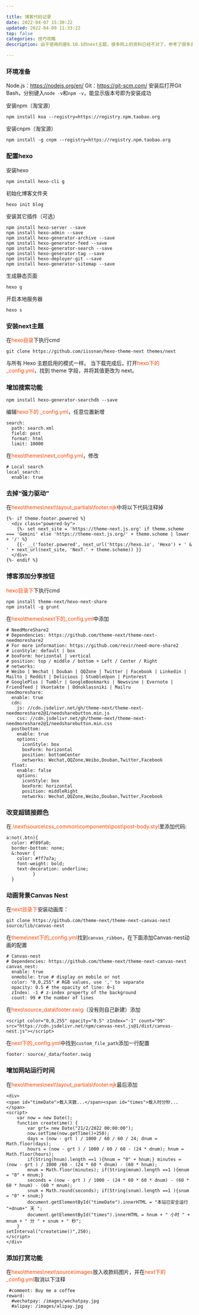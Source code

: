 ```yaml
---

title: 博客代码记录
date: 2022-04-07 15:30:22
updated: 2022-04-09 11:33:22
top: false
categories: 技巧攻略
description: 由于使用的是8.10.1的next主题，很多网上的资料已经不对了，参考了很多资料，人老了记不下来，特此记录一下。

---
```


### 环境准备
Node.js：https://nodejs.org/en/
Git：https://git-scm.com/
安装后打开Git Bash，分别键入`node -v`和`npm -v`，能显示版本号即为安装成功

安装npm（淘宝源）
```
npm install koa --registry=https://registry.npm.taobao.org
```
安装cnpm（淘宝源）
```
npm install -g cnpm --registry=https://registry.npm.taobao.org
```

### 配置hexo
安装hexo
```
npm install hexo-cli g
```
初始化博客文件夹
```
hexo init blog
```
安装其它插件（可选）
```
npm install hexo-server --save
npm install hexo-admin --save
npm install hexo-generator-archive --save
npm install hexo-generator-feed --save
npm install hexo-generator-search --save
npm install hexo-generator-tag --save
npm install hexo-deployer-git --save
npm install hexo-generator-sitemap --save
```
生成静态页面
```
hexo g
```
开启本地服务器
```
hexo s
```
### 安装next主题
在<font color=#FF4500>hexo目录</font>下执行cmd
```
git clone https://github.com/iissnan/hexo-theme-next themes/next
```
与所有 Hexo 主题启用的模式一样。 当下载完成后，打开<font color=#FF4500>hexo下的 _config.yml</font>，找到 theme 字段，并将其值更改为 next。

### 增加搜索功能
```
npm install hexo-generator-searchdb --save
```
编辑<font color=#FF4500>hexo下的 _config.yml</font>，任意位置新增
```
search:
  path: search.xml
  field: post
  format: html
  limit: 10000
```
在<font color=#FF4500>hexo\themes\next\_config.yml</font>，修改
```
# Local search
local_search:
  enable: true
```

### 去掉“强力驱动”
在<font color=#FF4500>hexo\themes\next\layout\_partials\footer.njk</font>中将以下代码注释掉
```
{%- if theme.footer.powered %}
  <div class="powered-by">
    {%- set next_site = 'https://theme-next.js.org' if theme.scheme === 'Gemini' else 'https://theme-next.js.org/' + theme.scheme | lower + '/' %}
    {{- __('footer.powered', next_url('https://hexo.io', 'Hexo') + ' & ' + next_url(next_site, 'NexT.' + theme.scheme)) }}
  </div>
{%- endif %}
```

### 博客添加分享按钮
<font color=#FF4500>hexo目录下</font>下执行cmd
```
npm install theme-next/hexo-next-share
npm install -g grunt
```
在<font color=#FF4500>hexo\themes\next下的_config.yml</font>中添加
```
# NeedMoreShare2
# Dependencies: https://github.com/theme-next/theme-next-needmoreshare2
# For more information: https://github.com/revir/need-more-share2
# iconStyle: default | box
# boxForm: horizontal | vertical
# position: top / middle / bottom + Left / Center / Right
# networks:
# Weibo | Wechat | Douban | QQZone | Twitter | Facebook | Linkedin | Mailto | Reddit | Delicious | StumbleUpon | Pinterest
# GooglePlus | Tumblr | GoogleBookmarks | Newsvine | Evernote | Friendfeed | Vkontakte | Odnoklassniki | Mailru
needmoreshare:
  enable: true
  cdn:
    js: //cdn.jsdelivr.net/gh/theme-next/theme-next-needmoreshare2@1/needsharebutton.min.js
    css: //cdn.jsdelivr.net/gh/theme-next/theme-next-needmoreshare2@1/needsharebutton.min.css
  postbottom:
    enable: true
    options:
      iconStyle: box
      boxForm: horizontal
      position: bottomCenter
      networks: Wechat,QQZone,Weibo,Douban,Twitter,Facebook
  float:
    enable: false
    options:
      iconStyle: box
      boxForm: horizontal
      position: middleRight
      networks: Wechat,QQZone,Weibo,Douban,Twitter,Facebook

```

### 改变超链接颜色
在<font color=#FF4500>.\next\source\css\_common\components\post\post-body.styl</font>里添加代码:
```
a:not(.btn){
  color: #f89fa0;
  border-bottom: none;
  &:hover {
	color: #ff7a7a;
	font-weight: bold;
	text-decoration: underline;
  		  }
  }
```
### 动画背景Canvas Nest
在<font color=#FF4500>next目录下</font>安装动画库：
```
git clone https://github.com/theme-next/theme-next-canvas-nest source/lib/canvas-nest
```
在<font color=#FF4500>theme\next下的_config.yml</font>找到`canvas_ribbon`，在下面添加Canvas-nest动画的配置
```
# Canvas-nest
# Dependencies: https://github.com/theme-next/theme-next-canvas-nest
canvas_nest:
  enable: true
  onmobile: true # display on mobile or not
  color: "0,0,255" # RGB values, use ',' to separate
  opacity: 0.5 # the opacity of line: 0~1
  zIndex: -1 # z-index property of the background
  count: 99 # the number of lines
```
在<font color=#FF4500>hexo\source\_data\footer.swig</font>（没有则自己新建）添加
```
<script color="0,0,255" opacity="0.5" zIndex="-1" count="99" src="https://cdn.jsdelivr.net/npm/canvas-nest.js@1/dist/canvas-nest.js"></script>
```
在<font color=#FF4500>next下的_config.yml</font>中找到`custom_file_path`添加一行配置
```
footer: source/_data/footer.swig
```

### 增加网站运行时间
在<font color=#FF4500>hexo\themes\next\layout\_partials\footer.njk</font>最后添加
```
<div>
<span id="timeDate">载入天数...</span><span id="times">载入时分秒...</span>
<script>
    var now = new Date();
    function createtime() {
        var grt= new Date("21/2/2022 00:00:00");
        now.setTime(now.getTime()+250);
        days = (now - grt ) / 1000 / 60 / 60 / 24; dnum = Math.floor(days);
        hours = (now - grt ) / 1000 / 60 / 60 - (24 * dnum); hnum = Math.floor(hours);
        if(String(hnum).length ==1 ){hnum = "0" + hnum;} minutes = (now - grt ) / 1000 /60 - (24 * 60 * dnum) - (60 * hnum);
        mnum = Math.floor(minutes); if(String(mnum).length ==1 ){mnum = "0" + mnum;}
        seconds = (now - grt ) / 1000 - (24 * 60 * 60 * dnum) - (60 * 60 * hnum) - (60 * mnum);
        snum = Math.round(seconds); if(String(snum).length ==1 ){snum = "0" + snum;}
        document.getElementById("timeDate").innerHTML = "本站已安全运行 "+dnum+" 天 ";
        document.getElementById("times").innerHTML = hnum + " 小时 " + mnum + " 分 " + snum + " 秒";
    }
setInterval("createtime()",250);
</script>
</div>
```

### 添加打赏功能
在<font color=#FF4500>hexo\themes\next\source\images</font>放入收款码图片，并在<font color=#FF4500>next下的_config.yml</font>取消以下注释
```
 #comment: Buy me a coffee
reward:
  #wechatpay: /images/wechatpay.jpg
  #alipay: /images/alipay.jpg

```